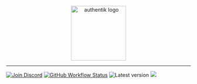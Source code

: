 <p align="center">
    <img src="https://goauthentik.io/img/icon_top_brand_colour.svg" height="150" alt="authentik logo">
</p>

---

[![Join Discord](https://img.shields.io/discord/809154715984199690?label=Discord&style=for-the-badge)](https://goauthentik.io/discord)
[![GitHub Workflow Status](https://img.shields.io/github/actions/workflow/status/goauthentik/appliances/build-do.yml?branch=main&style=for-the-badge)](https://github.com/goauthentik/appliances/actions/workflows/build-do.yml)
![Latest version](https://img.shields.io/docker/v/beryju/authentik?sort=semver&style=for-the-badge)
[![](https://img.shields.io/badge/Help%20translate-transifex-blue?style=for-the-badge)](https://www.transifex.com/beryjuorg/authentik/)
